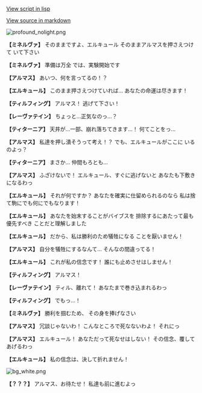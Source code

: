 [View script in lisp](../scripts/110150163.txt)

[View source in markdown](110150163.md)

![profound_nolight.png](../images/backgrounds/profound_nolight.png)

**【ミネルヴァ】**
そのままですよ、エルキュール
そのままアルマスを押さえつけて
いて下さい

**【ミネルヴァ】**
準備は万全
では、実験開始です

**【アルマス】**
あいつ、何を言ってるの！？

**【エルキュール】**
このまま押さえつけていれば…
あなたの命運は尽きます！

**【ティルフィング】**
アルマス！
逃げて下さい！

**【レーヴァテイン】**
ちょっと…正気なのっ…？

**【ティターニア】**
天井が…一部、崩れ落ちてきます…！
何てことをっ…

**【アルマス】**
私達を押し潰そうって考え！？
でも、エルキュールがここに
いるのよっ？

**【ティターニア】**
まさか…
仲間もろとも…

**【アルマス】**
ふざけないで！
エルキュール、すぐに逃げないと
あなたも下敷きになるわっ

**【エルキュール】**
それが何ですか？
あなたを確実に仕留められるのなら
私は捨て駒にでも何にでもなります！

**【エルキュール】**
あなたを始末することがバイブスを
排除するにあたって最も優先すべき
ことだと理解しました

**【エルキュール】**
だから、私は勝利のため犠牲になる
ことを厭いません！

**【アルマス】**
自分を犠牲にするなんて…
そんなの間違ってる！

**【エルキュール】**
これが私の信念です！
誰にも止めさせはしません！

**【ティルフィング】**
アルマス！

**【レーヴァテイン】**
ティル、離れて！
あなたまで巻き込まれるわっ

**【ティルフィング】**
でもっ…！

**【ミネルヴァ】**
勝利を掴むため、
その身を捧げなさい

**【アルマス】**
冗談じゃないわ！
こんなところで死なないわよ！
それにっ

**【アルマス】**
エルキュール！
あなただって死なせはしない！
その信念、覆してあげるわっ

**【エルキュール】**
私の信念は、決して折れません！

![bg_white.png](../images/backgrounds/bg_white.png)

**【？？？】**
アルマス、お待たせ！
私達も前に進むよっ